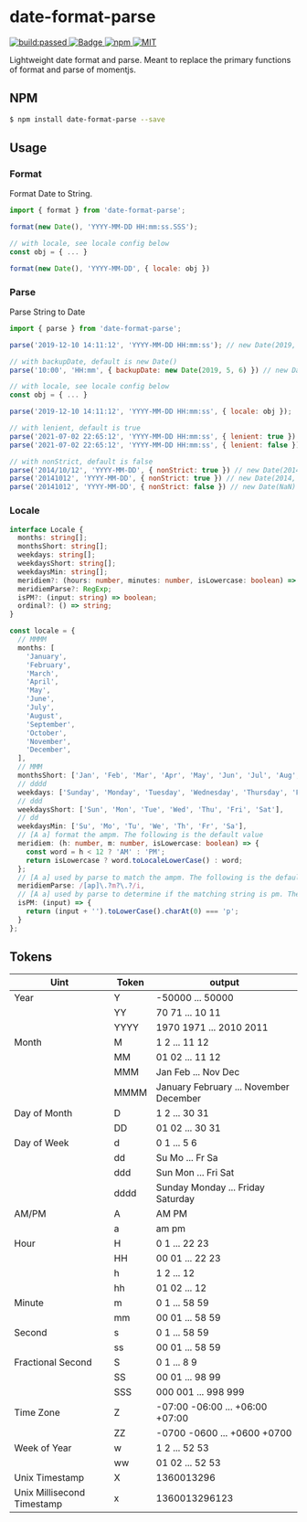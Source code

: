 # date-format-parse

<a href="https://travis-ci.org/mengxiong10/date-format-parse">
  <img src="https://travis-ci.org/mengxiong10/date-format-parse.svg?branch=master" alt="build:passed">
</a>
<a href="https://coveralls.io/github/mengxiong10/date-format-parse">
  <img src="https://coveralls.io/repos/github/mengxiong10/date-format-parse/badge.svg?branch=master&service=github" alt="Badge">
</a>
<a href="https://www.npmjs.com/package/date-format-parse">
  <img src="https://img.shields.io/npm/v/date-format-parse.svg" alt="npm">
</a>
<a href="LICENSE">
  <img src="https://img.shields.io/badge/License-MIT-yellow.svg" alt="MIT">
</a>

Lightweight date format and parse. Meant to replace the primary functions of format and parse of momentjs.

## NPM

```bash
$ npm install date-format-parse --save
```

## Usage

### Format

Format Date to String.

```js
import { format } from 'date-format-parse';

format(new Date(), 'YYYY-MM-DD HH:mm:ss.SSS');

// with locale, see locale config below
const obj = { ... }

format(new Date(), 'YYYY-MM-DD', { locale: obj })

```

### Parse

Parse String to Date

```js
import { parse } from 'date-format-parse';

parse('2019-12-10 14:11:12', 'YYYY-MM-DD HH:mm:ss'); // new Date(2019, 11, 10, 14, 11, 12)

// with backupDate, default is new Date()
parse('10:00', 'HH:mm', { backupDate: new Date(2019, 5, 6) }) // new Date(2019, 5, 6, 10)

// with locale, see locale config below
const obj = { ... }

parse('2019-12-10 14:11:12', 'YYYY-MM-DD HH:mm:ss', { locale: obj });

// with lenient, default is true
parse('2021-07-02 22:65:12', 'YYYY-MM-DD HH:mm:ss', { lenient: true }) // new Date(2021, 6, 2, 23, 5, 12)
parse('2021-07-02 22:65:12', 'YYYY-MM-DD HH:mm:ss', { lenient: false }) // new Date(NaN)

// with nonStrict, default is false
parse('2014/10/12', 'YYYY-MM-DD', { nonStrict: true }) // new Date(2014,  9, 12, 0, 0, 0, 0)
parse('20141012', 'YYYY-MM-DD', { nonStrict: true }) // new Date(2014,  9, 12, 0, 0, 0, 0)
parse('20141012', 'YYYY-MM-DD', { nonStrict: false }) // new Date(NaN)

```

### Locale

```ts
interface Locale {
  months: string[];
  monthsShort: string[];
  weekdays: string[];
  weekdaysShort: string[];
  weekdaysMin: string[];
  meridiem?: (hours: number, minutes: number, isLowercase: boolean) => string;
  meridiemParse?: RegExp;
  isPM?: (input: string) => boolean;
  ordinal?: () => string;
}

const locale = {
  // MMMM
  months: [
    'January',
    'February',
    'March',
    'April',
    'May',
    'June',
    'July',
    'August',
    'September',
    'October',
    'November',
    'December',
  ],
  // MMM
  monthsShort: ['Jan', 'Feb', 'Mar', 'Apr', 'May', 'Jun', 'Jul', 'Aug', 'Sep', 'Oct', 'Nov', 'Dec'],
  // dddd
  weekdays: ['Sunday', 'Monday', 'Tuesday', 'Wednesday', 'Thursday', 'Friday', 'Saturday'],
  // ddd
  weekdaysShort: ['Sun', 'Mon', 'Tue', 'Wed', 'Thu', 'Fri', 'Sat'],
  // dd
  weekdaysMin: ['Su', 'Mo', 'Tu', 'We', 'Th', 'Fr', 'Sa'],
  // [A a] format the ampm. The following is the default value
  meridiem: (h: number, m: number, isLowercase: boolean) => {
    const word = h < 12 ? 'AM' : 'PM';
    return isLowercase ? word.toLocaleLowerCase() : word;
  };
  // [A a] used by parse to match the ampm. The following is the default value
  meridiemParse: /[ap]\.?m?\.?/i,
  // [A a] used by parse to determine if the matching string is pm. The following is the default value
  isPM: (input) => {
    return (input + '').toLowerCase().charAt(0) === 'p';
  }
};
```

## Tokens

| Uint                       | Token | output                                 |
| -------------------------- | ----- | -------------------------------------- |
| Year                       | Y     | -50000 ... 50000                       |
|                            | YY    | 70 71 ... 10 11                        |
|                            | YYYY  | 1970 1971 ... 2010 2011                |
| Month                      | M     | 1 2 ... 11 12                          |
|                            | MM    | 01 02 ... 11 12                        |
|                            | MMM   | Jan Feb ... Nov Dec                    |
|                            | MMMM  | January February ... November December |
| Day of Month               | D     | 1 2 ... 30 31                          |
|                            | DD    | 01 02 ... 30 31                        |
| Day of Week                | d     | 0 1 ... 5 6                            |
|                            | dd    | Su Mo ... Fr Sa                        |
|                            | ddd   | Sun Mon ... Fri Sat                    |
|                            | dddd  | Sunday Monday ... Friday Saturday      |
| AM/PM                      | A     | AM PM                                  |
|                            | a     | am pm                                  |
| Hour                       | H     | 0 1 ... 22 23                          |
|                            | HH    | 00 01 ... 22 23                        |
|                            | h     | 1 2 ... 12                             |
|                            | hh    | 01 02 ... 12                           |
| Minute                     | m     | 0 1 ... 58 59                          |
|                            | mm    | 00 01 ... 58 59                        |
| Second                     | s     | 0 1 ... 58 59                          |
|                            | ss    | 00 01 ... 58 59                        |
| Fractional Second          | S     | 0 1 ... 8 9                            |
|                            | SS    | 00 01 ... 98 99                        |
|                            | SSS   | 000 001 ... 998 999                    |
| Time Zone                  | Z     | -07:00 -06:00 ... +06:00 +07:00        |
|                            | ZZ    | -0700 -0600 ... +0600 +0700            |
| Week of Year               | w     | 1 2 ... 52 53                          |
|                            | ww    | 01 02 ... 52 53                        |
| Unix Timestamp             | X     | 1360013296                             |
| Unix Millisecond Timestamp | x     | 1360013296123                          |
